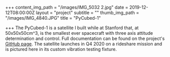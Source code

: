 +++
content_img_path = "/images/IMG_5032 2.jpg"
date = 2019-12-12T08:00:00Z
layout = "project"
subtitle = ""
thumb_img_path = "/images/IMG_4840.JPG"
title = "PyCubed-1"

+++
The PyCubed-1 is a satellite I built while at Stanford that, at 50x50x50cm^3, is the smallest ever spacecraft with three axis attitude determination and control. Full documentation can be found on the project's [GitHub page](https://github.com/spacecraft-design-lab-2019). The satellite launches in Q4 2020 on a rideshare mission and is pictured here in its custom vibration testing fixture.